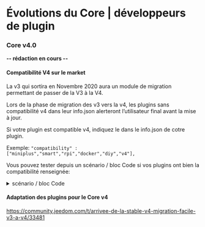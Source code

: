 # Évolutions du Core | développeurs de plugin

### Core v4.0

**-- rédaction en cours --**

#### Compatibilité V4 sur le market

La v3 qui sortira en Novembre 2020 aura un module de migration permettant de passer de la V3 à la V4.

Lors de la phase de migration des v3 vers la v4, les plugins sans compatibilité v4 dans leur info.json alerteront l’utilisateur final avant la mise à jour.


Si votre plugin est compatible v4, indiquez le dans le info.json de cotre plugin.

Exemple: `"compatibility" : ["miniplus","smart","rpi","docker","diy","v4"],`

Vous pouvez tester depuis un scénario / bloc Code si vos plugins ont bien la compatibilité renseignée:


<details>
<summary>scénario / bloc Code</summary>

```
/* Auteur des plugins à contrôler */
$author = 'Jeedom SAS';
/**********************************/
$plugins = repo_market::byFilter(['author' => $author]);
$pluginsArray = utils::o2a($plugins);
$countPlugins = 0;
$countIncompatibles = 0;
foreach ($pluginsArray as $plugin) {
  if ($plugin['author'] == $author) {
    $countPlugins++;
	if ($plugin['hardwareCompatibility']['v4'] != '1') {
      $countIncompatibles++;
	  $scenario->setLog('Le plugin ' . $plugin['name'] . ' n\'est pas indiqué compatible V4');
	}
  }
}
if ($countPlugins > 0) {
  if($countIncompatibles == 1) {
  	$scenario->setLog($author . ' : 1 plugin potentiellement incompatible Jeedom V4 sur ' . $countPlugins . ' plugin(s) réalisé(s)');
  } else if ($countIncompatibles > 1) {
	$scenario->setLog($author . ' : ' . $countIncompatibles . ' plugins potentiellements incompatibles Jeedom V4 sur ' . $countPlugins . ' plugins réalisés');
  } else {
  	$scenario->setLog('Les ' . $countPlugins . ' plugins développés par ' . $author . ' sont tous compatibles Jeedom V4. Félicitations !');
  }
} else {
  $scenario->setLog('Aucun plugin trouvé pour ' . $author);
}
```

</details>

#### Adaptation des plugins pour le Core v4

https://community.jeedom.com/t/arrivee-de-la-stable-v4-migration-facile-v3-a-v4/33481

